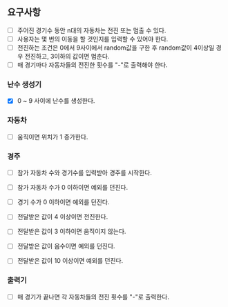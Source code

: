 ## 요구사항

- [ ] 주어진 경기수 동안 n대의 자동차는 전진 또는 멈출 수 있다.
- [ ] 사용자는 몇 번의 이동을 할 것인지를 입력할 수 있어야 한다.
- [ ] 전진하는 조건은 0에서 9사이에서 random값을 구한 후 random값이 4이상일 경우 전진하고, 3이하의 값이면 멈춘다.
- [ ] 매 경기마다 자동차들의 전진한 횟수를 "-"로 출력해야 한다.

### 난수 생성기
- [X] 0 ~ 9 사이에 난수를 생성한다.

### 자동차
- [ ] 움직이면 위치가 1 증가한다.

### 경주
- [ ] 참가 자동차 수와 경기수를 입력받아 경주를 시작한다.
- [ ] 참가 자동차 수가 0 이하이면 예외를 던진다.
- [ ] 경기 수가 0 이하이면 예외를 던진다.
- [ ] 전달받은 값이 4 이상이면 전진한다.
- [ ] 전달받은 값이 3 이하이면 움직이지 않는다.
- [ ] 전달받은 값이 음수이면 예외를 던진다.
- [ ] 전달받은 값이 10 이상이면 예외를 던진다.


### 출력기
- [ ] 매 경기가 끝나면 각 자동차들의 전진 횟수를 "-"로 출력한다.
